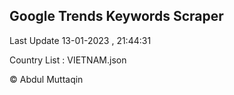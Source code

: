 

## Google Trends Keywords Scraper 
 
Last Update 13-01-2023 , 21:44:31

Country List :
VIETNAM.json



© Abdul Muttaqin 
